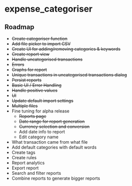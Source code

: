 # expense_categoriser

## Roadmap

- ~~Create categoriser function~~
- ~~Add file picker to import CSV~~
- ~~Create UI for adding/removing categories & keywords~~
- ~~Create report view~~
- ~~Handle uncategorised transactions~~
- ~~Errors~~
- ~~Graphs for report~~
- ~~Unique transactions in uncategorised transactions dialog~~
- ~~Persist reports~~
- ~~Basic UI / Error Handling~~
- ~~Handle positive values~~
- ~~UI~~
- ~~Update default import settings~~
- ~~Multiple files~~
- Fine tuning for alpha release
  - ~~Reports page~~
  - ~~Date range for report generation~~
  - ~~Currency selection and conversion~~
  - Add date info to report
  - Edit category name
- What transaction came from what file
- Add default categories with default words
- Create tags
- Create rules
- Report analytics
- Export report
- Search and filter reports
- Combine reports to generate bigger reports
